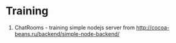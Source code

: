 # Training

1. ChatRooms - training simple nodejs server from http://cocoa-beans.ru/backend/simple-node-backend/